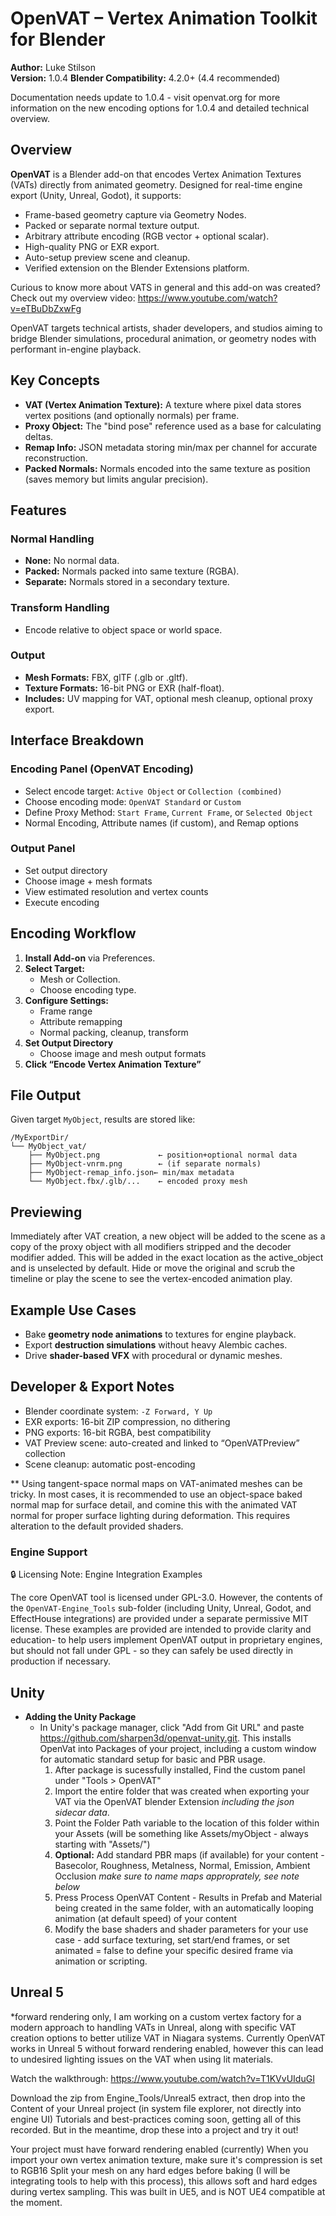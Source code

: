 # OpenVAT – Vertex Animation Toolkit for Blender

**Author:** Luke Stilson  
**Version:** 1.0.4
**Blender Compatibility:** 4.2.0+  (4.4 recommended)

Documentation needs update to 1.0.4 - visit openvat.org for more information on the new encoding options for 1.0.4 and detailed technical overview. 

## Overview

**OpenVAT** is a Blender add-on that encodes Vertex Animation Textures (VATs) directly from animated geometry. Designed for real-time engine export (Unity, Unreal, Godot), it supports:
- Frame-based geometry capture via Geometry Nodes.
- Packed or separate normal texture output.
- Arbitrary attribute encoding (RGB vector + optional scalar).
- High-quality PNG or EXR export.
- Auto-setup preview scene and cleanup.
- Verified extension on the Blender Extensions platform.

Curious to know more about VATS in general and this add-on was created? Check out my overview video:
https://www.youtube.com/watch?v=eTBuDbZxwFg

OpenVAT targets technical artists, shader developers, and studios aiming to bridge Blender simulations, procedural animation, or geometry nodes with performant in-engine playback.

## Key Concepts

- **VAT (Vertex Animation Texture):** A texture where pixel data stores vertex positions (and optionally normals) per frame.
- **Proxy Object:** The "bind pose" reference used as a base for calculating deltas.
- **Remap Info:** JSON metadata storing min/max per channel for accurate reconstruction.
- **Packed Normals:** Normals encoded into the same texture as position (saves memory but limits angular precision).

## Features

### Normal Handling
- **None:** No normal data.
- **Packed:** Normals packed into same texture (RGBA).
- **Separate:** Normals stored in a secondary texture.

### Transform Handling
- Encode relative to object space or world space.

### Output
- **Mesh Formats:** FBX, glTF (.glb or .gltf).
- **Texture Formats:** 16-bit PNG or EXR (half-float).
- **Includes:** UV mapping for VAT, optional mesh cleanup, optional proxy export.

## Interface Breakdown

### Encoding Panel (OpenVAT Encoding)
- Select encode target: `Active Object` or `Collection (combined)`
- Choose encoding mode: `OpenVAT Standard` or `Custom`
- Define Proxy Method: `Start Frame`, `Current Frame`, or `Selected Object`
- Normal Encoding, Attribute names (if custom), and Remap options

### Output Panel
- Set output directory
- Choose image + mesh formats
- View estimated resolution and vertex counts
- Execute encoding

## Encoding Workflow

1. **Install Add-on** via Preferences.
2. **Select Target:**
   - Mesh or Collection.
   - Choose encoding type.
3. **Configure Settings:**
   - Frame range
   - Attribute remapping
   - Normal packing, cleanup, transform
4. **Set Output Directory**
   - Choose image and mesh output formats
5. **Click “Encode Vertex Animation Texture”**

## File Output

Given target `MyObject`, results are stored like:

```
/MyExportDir/
└── MyObject_vat/
    ├── MyObject.png             ← position+optional normal data
    ├── MyObject-vnrm.png        ← (if separate normals)
    ├── MyObject-remap_info.json← min/max metadata
    └── MyObject.fbx/.glb/...    ← encoded proxy mesh
```

## Previewing
Immediately after VAT creation, a new object will be added to the scene as a copy of the proxy object with all modifiers stripped and the decoder modifier added. This will be added in the exact location as the active_object and is unselected by default. Hide or move the original and scrub the timeline or play the scene to see the vertex-encoded animation play.

## Example Use Cases

- Bake **geometry node animations** to textures for engine playback.
- Export **destruction simulations** without heavy Alembic caches.
- Drive **shader-based VFX** with procedural or dynamic meshes.

## Developer & Export Notes

- Blender coordinate system: `-Z Forward, Y Up`
- EXR exports: 16-bit ZIP compression, no dithering
- PNG exports: 16-bit RGBA, best compatibility
- VAT Preview scene: auto-created and linked to “OpenVATPreview” collection
- Scene cleanup: automatic post-encoding

** Using tangent-space normal maps on VAT-animated meshes can be tricky. In most cases, it is recommended to use an object-space baked normal map for surface detail, and comine this with the animated VAT normal for proper surface lighting during deformation. This requires alteration to the default provided shaders.

### Engine Support

🔒 Licensing Note: Engine Integration Examples

The core OpenVAT tool is licensed under GPL-3.0. However, the contents of the `OpenVAT-Engine_Tools` sub-folder
(including Unity, Unreal, Godot, and EffectHouse integrations) are provided under a separate permissive MIT license. 
These examples are provided are intended to provide clarity and education- to help users implement OpenVAT output in proprietary engines, but should not fall under GPL - so they can safely be used directly in production if necessary.

## Unity

- **Adding the Unity Package**
  - In Unity's package manager, click "Add from Git URL" and paste https://github.com/sharpen3d/openvat-unity.git. This installs OpenVat into Packages of your project, including a custom window for automatic standard setup for basic and PBR usage.
    1. After package is sucessfully installed, Find the custom panel under "Tools > OpenVAT"
    2. Import the entire folder that was created when exporting your VAT via the OpenVAT blender Extension *including the json sidecar data*. 
    3. Point the Folder Path variable to the location of this folder within your Assets (will be something like Assets/myObject - always starting with "Assets/")
    4. **Optional:** Add standard PBR maps (if available) for your content - Basecolor, Roughness, Metalness, Normal, Emission, Ambient Occlusion *make sure to name maps approprately, see note below*
    5. Press Process OpenVAT Content - Results in Prefab and Material being created in the same folder, with an automatically looping animation (at default speed) of your content
    6. Modify the base shaders and shader parameters for your use case - add surface texturing, set start/end frames, or set animated = false to define your specific desired frame via animation or scripting.

## Unreal 5

*forward rendering only, I am working on a custom vertex factory for a modern approach to handling VATs in Unreal, along with specific VAT creation options to better utilize VAT in Niagara systems. Currently OpenVAT works in Unreal 5 without forward rendering enabled, however this can lead to undesired lighting issues on the VAT when using lit materials.

Watch the walkthrough:
https://www.youtube.com/watch?v=T1KVvUIduGI

Download the zip from Engine_Tools/Unreal5 extract, then drop into the Content of your Unreal project (in system file explorer, not directly into engine UI)
Tutorials and best-practices coming soon, getting all of this recorded. But in the meantime, drop these into a project and try it out!

Your project must have forward rendering enabled  (currently)
When you import your own vertex animation texture, make sure it's compression is set to RGB16
Split your mesh on any hard edges before baking (I will be integrating tools to help with this process), this allows soft and hard edges during vertex sampling.
This was built in UE5, and is NOT UE4 compatible at the moment.

